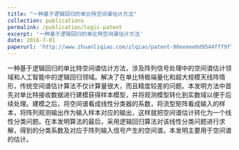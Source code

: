 ```yaml
---
title: "一种基于逻辑回归的单比特空间谱估计方法"
collection: publications
permalink: /publication/logic-patent
excerpt: '一种基于逻辑回归的单比特空间谱估计方法'
date: 2016-7-01
paperurl: 'http://www.zhuanliqiao.com/zlqiao/patent-90eeeee6d9544fff9f794c312f19c0b0.html'
---
```

一种基于逻辑回归的单比特空间谱估计方法，涉及阵列信号处理中的空间谱估计领域和人工智能中的逻辑回归领域。解决了在单比特极端量化和超大规模天线阵情形，传统空间谱估计算法不仅计算量很大，而且精度较差的问题。本发明方法中首先对单比特接收数据进行建模获得样本模型，并将观测模型转化到实数域以便于后续处理。建模之后，将空间谱看成线性分类器的系数，将流型矩阵看成输入的样本，将阵列观测输出作为输入样本对应的输出，这样就把空间谱估计转化为一个线性分类问题。在本发明算法的最后，采用逻辑回归算法对该线性分类问题进行求解，得到的分类系数及对应于阵列输入信号产生的空间谱。本发明主要用于空间谱的估计。
